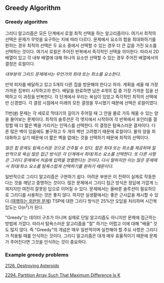 ## Greedy Algorithm



### Greedy algorithm

그리디 알고리즘은 모든 단계에서 로컬 최적 선택을 하는 알고리즘이다. 여기서 최적의 선택은 문제가 무엇을 요구하는 지에 따라 다르다. 문제에서 요소의 합을 최대화하기를 원하는 경우 최적의 선택은 두 요소 중에서 선택할 수 있는 경우 더 큰 값을 가진 요소를 선택하는 것이다. 여기서 로컬은 주어진 반복에서 즉각적인 선택을 의미한다. 따라서 2D 배열이 있고 각 내부 배열에 대해 하나의 요소만 선택할 수 있는 경우 주어진 배열에서의 결정은 로컬이다.

*대부분의 그리드 문제에서는 무언가의 최대 또는 최소를 요소한다.*

만약 피자를 배달하고 있고 5개의 다른 집을 방문해야 한다고 하자. 계획을 세울 때 가장 가까운 집부터 시작하고자 한다. 배달을 완료하면 남은 4개의 집 중 가장 가까운 집을 선택하고 이 과정을 반복한다. 각 단계에서 우리는 욕심이 있었고 즉각적인 최적의 선택에만 신경썼다. 각 결정 시점에서 미래의 모든 결정을 무시했기 때문에 선택은 로컬이였다.

11번([#](#https://leetcode.com/problems/container-with-most-water/)) 문제는 각 세로로 막대기의 길이가 주어질 때 그 안을 물로 가득 채울 수 있는 양을 물어보는 문제이다. 최적의 솔루션은 각 엣지에서 시작하여 각 반복에서 포인터를 결정할 때 더 짧은 벽을 가리키는 인덱스를 선택한다. 이 결정은 탐욕스러운 결저이다. 다른 많은 벽이 있음에도 불구하고 두 개의 벽만 고려했기 때문에 로컬이다. 물의 양을 최대화하고 싶기 때문에 더 짧은 벽을 없애는 것을 선택하기 때문에 최적의 선택이다.

*많은 힙 문제도 탐욕스러운 것으로 간주될 수 있다. 힙은 최대 또는 최소를 제공하며 일반적으로 욕심 많은 접근 방식은 각 단계에서 최대/최소 요소를 선택한다. 또 다른 사항은 그리디 문제에서 처음에 입력을 정렬한다는 것이다. 다시 말하지만 이는 많은 문제에서 최대/최소 요소를 탐욕스럽게 선택하기를 원하기 때문이다.*

일반적으로 그리디 알고리즘은 구현하기 쉽다. 어려운 부분은 이 전략이 실제로 작동한다는 것을 깨닫고 증명하는 것이다. 많은 문제에서 그리디 접근 방식은 정답에 가깝게 느껴지지만 여전히 잘못된 답으로 이어질 수 있다. 문제에서는 올바른 솔루션이 필요하므로 그리디를 사용하는 것은 좋지 않다. 하지만 실생활에서는 좋은 근사값을 제시할 수 있다.([여행하는 외판원 문제](#https://en.wikipedia.org/wiki/Travelling_salesman_problem))  TSP에 대한 그리디 방식은 25%만 오답을 처리하며 시간복잡도는 O(n<sup>2</sup>)가 된다. 

"Greedy"는 데이터 구조가 아니며 실제로 단일 알고리즘도 아니지만 문제에 접근하는 방법에 가깝다. 따라서 탐욕스러운 알고리즘을 "잘" 하기는 어렵고 이에 대해 "배울" 것도 많지 않다. 즉 "Greedy"의 개념은 매우 일반적이며 실천해야 할 주요 사항은 그리디가 적용될 때를 인식하는 것이다. 그리디 알고리즘은 대개 매우 효율적이기 때문에 문제가 주어진다면 그것을 인식하는 것이 중요하다.



### Example greedy problems

[2126. Destroying Asteroids](https://leetcode.com/problems/destroying-asteroids)

[2294. Partition Array Such That Maximum Difference Is K](https://leetcode.com/problems/partition-array-such-that-maximum-difference-is-k/)

